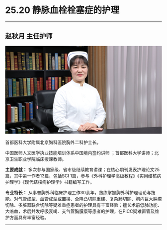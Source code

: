 # 25.20 静脉血栓栓塞症的护理

---

## 赵秋月 主任护师

![1684660552668](image/c25_020/1684660552668.png)

首都医科大学附属北京胸科医院胸外二科护士长。

中国医师人文医学执业技能培训体系中国境内签约讲师 ；首都医科大学讲师；北京卫生职业学院临床授课教师。

**主要成就：** 多次参与国家级、省市级继续教育讲课；在核心期刊发表护理论文25篇，其中第一作者13篇，包括SCI 1篇，参与《外科护理学高级教程》《实用结核病护理学》《现代结核病护理学》书籍编写工作。

**专业特长：** 从事普胸外科临床护理工作30余年，熟练掌握胸外科护理理论与技能。对气管成型、血管成型或置换、全隆凸切除重建、复杂肺切除、胸内巨大肿瘤切除、多脏器联合切除等疑难重症患者的护理具有丰富经验；擅长术前低肺功能、大咯血，术后并发呼吸衰竭、支气管胸膜瘘等患者的护理，在PICC疑难置管及维护方面具有丰富经验。

---
